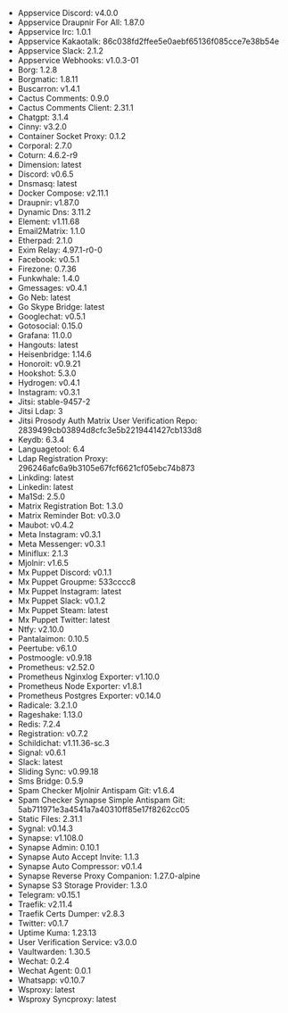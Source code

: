 * Appservice Discord: v4.0.0
* Appservice Draupnir For All: 1.87.0
* Appservice Irc: 1.0.1
* Appservice Kakaotalk: 86c038fd2ffee5e0aebf65136f085cce7e38b54e
* Appservice Slack: 2.1.2
* Appservice Webhooks: v1.0.3-01
* Borg: 1.2.8
* Borgmatic: 1.8.11
* Buscarron: v1.4.1
* Cactus Comments: 0.9.0
* Cactus Comments Client: 2.31.1
* Chatgpt: 3.1.4
* Cinny: v3.2.0
* Container Socket Proxy: 0.1.2
* Corporal: 2.7.0
* Coturn: 4.6.2-r9
* Dimension: latest
* Discord: v0.6.5
* Dnsmasq: latest
* Docker Compose: v2.11.1
* Draupnir: v1.87.0
* Dynamic Dns: 3.11.2
* Element: v1.11.68
* Email2Matrix: 1.1.0
* Etherpad: 2.1.0
* Exim Relay: 4.97.1-r0-0
* Facebook: v0.5.1
* Firezone: 0.7.36
* Funkwhale: 1.4.0
* Gmessages: v0.4.1
* Go Neb: latest
* Go Skype Bridge: latest
* Googlechat: v0.5.1
* Gotosocial: 0.15.0
* Grafana: 11.0.0
* Hangouts: latest
* Heisenbridge: 1.14.6
* Honoroit: v0.9.21
* Hookshot: 5.3.0
* Hydrogen: v0.4.1
* Instagram: v0.3.1
* Jitsi: stable-9457-2
* Jitsi Ldap: 3
* Jitsi Prosody Auth Matrix User Verification Repo: 2839499cb03894d8cfc3e5b2219441427cb133d8
* Keydb: 6.3.4
* Languagetool: 6.4
* Ldap Registration Proxy: 296246afc6a9b3105e67fcf6621cf05ebc74b873
* Linkding: latest
* Linkedin: latest
* Ma1Sd: 2.5.0
* Matrix Registration Bot: 1.3.0
* Matrix Reminder Bot: v0.3.0
* Maubot: v0.4.2
* Meta Instagram: v0.3.1
* Meta Messenger: v0.3.1
* Miniflux: 2.1.3
* Mjolnir: v1.6.5
* Mx Puppet Discord: v0.1.1
* Mx Puppet Groupme: 533cccc8
* Mx Puppet Instagram: latest
* Mx Puppet Slack: v0.1.2
* Mx Puppet Steam: latest
* Mx Puppet Twitter: latest
* Ntfy: v2.10.0
* Pantalaimon: 0.10.5
* Peertube: v6.1.0
* Postmoogle: v0.9.18
* Prometheus: v2.52.0
* Prometheus Nginxlog Exporter: v1.10.0
* Prometheus Node Exporter: v1.8.1
* Prometheus Postgres Exporter: v0.14.0
* Radicale: 3.2.1.0
* Rageshake: 1.13.0
* Redis: 7.2.4
* Registration: v0.7.2
* Schildichat: v1.11.36-sc.3
* Signal: v0.6.1
* Slack: latest
* Sliding Sync: v0.99.18
* Sms Bridge: 0.5.9
* Spam Checker Mjolnir Antispam Git: v1.6.4
* Spam Checker Synapse Simple Antispam Git: 5ab711971e3a4541a7a40310ff85e17f8262cc05
* Static Files: 2.31.1
* Sygnal: v0.14.3
* Synapse: v1.108.0
* Synapse Admin: 0.10.1
* Synapse Auto Accept Invite: 1.1.3
* Synapse Auto Compressor: v0.1.4
* Synapse Reverse Proxy Companion: 1.27.0-alpine
* Synapse S3 Storage Provider: 1.3.0
* Telegram: v0.15.1
* Traefik: v2.11.4
* Traefik Certs Dumper: v2.8.3
* Twitter: v0.1.7
* Uptime Kuma: 1.23.13
* User Verification Service: v3.0.0
* Vaultwarden: 1.30.5
* Wechat: 0.2.4
* Wechat Agent: 0.0.1
* Whatsapp: v0.10.7
* Wsproxy: latest
* Wsproxy Syncproxy: latest
